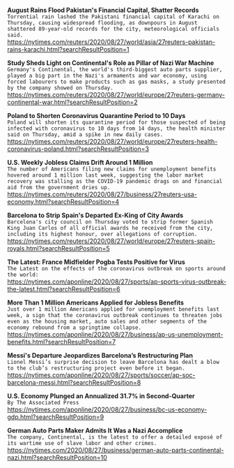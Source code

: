 **August Rains Flood Pakistan's Financial Capital, Shatter Records**\
`Torrential rain lashed the Pakistani financial capital of Karachi on Thursday, causing widespread flooding, as downpours in August shattered 89-year-old records for the city, meteorological officials said.`\
https://nytimes.com/reuters/2020/08/27/world/asia/27reuters-pakistan-rains-karachi.html?searchResultPosition=1

**Study Sheds Light on Continental's Role as Pillar of Nazi War Machine**\
`Germany's Continental, the world's third-biggest auto parts supplier, played a big part in the Nazi's armaments and war economy, using forced labourers to make products such as gas masks, a study presented by the company showed on Thursday. `\
https://nytimes.com/reuters/2020/08/27/world/europe/27reuters-germany-continental-war.html?searchResultPosition=2

**Poland to Shorten Coronavirus Quarantine Period to 10 Days**\
`Poland will shorten its quarantine period for those suspected of being infected with coronavirus to 10 days from 14 days, the health minister said on Thursday, amid a spike in new daily cases.`\
https://nytimes.com/reuters/2020/08/27/world/europe/27reuters-health-coronavirus-poland.html?searchResultPosition=3

**U.S. Weekly Jobless Claims Drift Around 1 Million**\
`The number of Americans filing new claims for unemployment benefits hovered around 1 million last week, suggesting the labor market recovery was stalling as the COVID-19 pandemic drags on and financial aid from the government dries up.`\
https://nytimes.com/reuters/2020/08/27/business/27reuters-usa-economy.html?searchResultPosition=4

**Barcelona to Strip Spain's Departed Ex-King of City Awards**\
`Barcelona's city council on Thursday voted to strip former Spanish King Juan Carlos of all official awards he received from the city, including its highest honour, over allegations of corruption.`\
https://nytimes.com/reuters/2020/08/27/world/europe/27reuters-spain-royals.html?searchResultPosition=5

**The Latest: France Midfielder Pogba Tests Positive for Virus**\
`The Latest on the effects of the coronavirus outbreak on sports around the world:`\
https://nytimes.com/aponline/2020/08/27/sports/ap-sports-virus-outbreak-the-latest.html?searchResultPosition=6

**More Than 1 Million Americans Applied for Jobless Benefits**\
`Just over 1 million Americans applied for unemployment benefits last week, a sign that the coronavirus outbreak continues to threaten jobs even as the housing market, auto sales and other segments of the economy rebound from a springtime collapse.`\
https://nytimes.com/aponline/2020/08/27/business/ap-us-unemployment-benefits.html?searchResultPosition=7

**Messi's Departure Jeopardizes Barcelona’s Restructuring Plan**\
`Lionel Messi’s surprise decision to leave Barcelona has dealt a blow to the club’s restructuring project even before it began.`\
https://nytimes.com/aponline/2020/08/27/sports/soccer/ap-soc-barcelona-messi.html?searchResultPosition=8

**U.S. Economy Plunged an Annualized 31.7% in Second-Quarter**\
`By The Associated Press`\
https://nytimes.com/aponline/2020/08/27/business/bc-us-economy-gdp.html?searchResultPosition=9

**German Auto Parts Maker Admits It Was a Nazi Accomplice**\
`The company, Continental, is the latest to offer a detailed exposé of its wartime use of slave labor and other crimes.`\
https://nytimes.com/2020/08/27/business/german-auto-parts-continental-nazi.html?searchResultPosition=10

